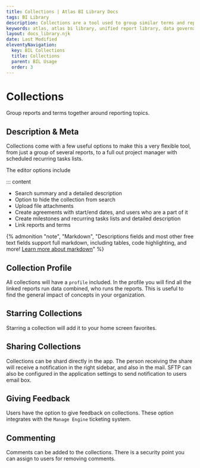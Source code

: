 ```yaml
---
title: Collections | Atlas BI Library Docs
tags: BI Library
description: Collections are a tool used to group similar terms and reports together with summary documentation.
keywords: atlas, atlas bi library, unified report library, data governance, database, collections, metadata, report groups, sharing, report feedback
layout: docs_library.njk
date: Last Modified
eleventyNavigation:
  key: BIL Collections
  title: Collections
  parent: BIL Usage
  order: 3
---
```


# Collections
<p class="subtitle pb-5">Group reports and terms together around reporting topics.</p>


## Description & Meta

Collections come with a few useful options to make this a very flexible tool, from just a group of several reports, to a full out project manager with scheduled recurring tasks lists.

The editor options include

::: content
- Search summary and a detailed description
- Option to hide the collection from search
- Upload file attachments
- Create agreements with start/end dates, and users who are a part of it
- Create milestones and recurring tasks lists and detailed description
- Link reports and terms

{% admonition
   "note",
   "Markdown",
   "Descriptions fields and most other free text fields support full markdown, including tables, code highlighting, and more! [Learn more about markdown](https://www.markdownguide.org/getting-started)"
%}


## Collection Profile

All collections will have a `profile` included. In the profile you will find all the linked reports run data combined, who runs the reports. This is useful to find the general impact of concepts in your organization.

## Starring Collections

Starring a collection will add it to your home screen favorites.

## Sharing Collections

Collections can be shard directly in the app. The person receiving the share will receive a notification in the right sidebar, and also in the mail. SFTP can also be configured in the application settings to send notification to users email box.

## Giving Feedback

Users have the option to give feedback on collections. These option integrates with the `Manage Engine` ticketing system.


## Commenting

Comments can be added to the collections. There is a security point you can assign to users for removing comments.
